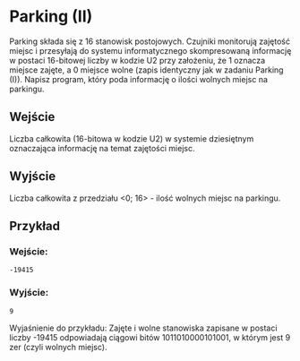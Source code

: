 # Parking (II)
Parking składa się z 16 stanowisk postojowych. Czujniki monitorują zajętość miejsc i przesyłają do systemu informatycznego skompresowaną informację w postaci 16-bitowej liczby w kodzie U2 przy założeniu, że 1 oznacza miejsce zajęte, a 0 miejsce wolne (zapis identyczny jak w zadaniu Parking (I)). Napisz program, który poda informację o ilości wolnych miejsc na parkingu.
## Wejście
Liczba całkowita (16-bitowa w kodzie U2) w systemie dziesiętnym oznaczająca informację na temat zajętości miejsc.
## Wyjście
Liczba całkowita z przedziału <0; 16> - ilość wolnych miejsc na parkingu.
## Przykład
### Wejście:
```
-19415
```
### Wyjście:
```
9
```
Wyjaśnienie do przykładu: Zajęte i wolne stanowiska zapisane w postaci liczby -19415 odpowiadają ciągowi bitów 1011010000101001, w którym jest 9 zer (czyli wolnych miejsc).
